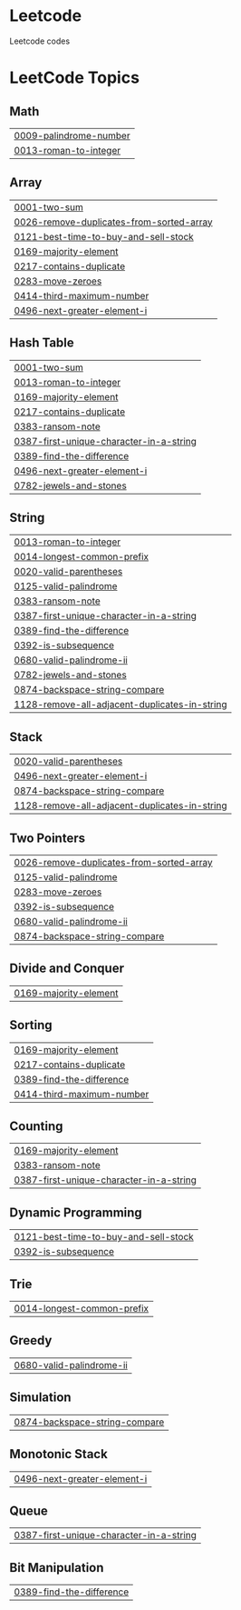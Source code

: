 # Leetcode
Leetcode codes

<!---LeetCode Topics Start-->
# LeetCode Topics
## Math
|  |
| ------- |
| [0009-palindrome-number](https://github.com/mahima2601/Leetcode/tree/master/0009-palindrome-number) |
| [0013-roman-to-integer](https://github.com/mahima2601/Leetcode/tree/master/0013-roman-to-integer) |
## Array
|  |
| ------- |
| [0001-two-sum](https://github.com/mahima2601/Leetcode/tree/master/0001-two-sum) |
| [0026-remove-duplicates-from-sorted-array](https://github.com/mahima2601/Leetcode/tree/master/0026-remove-duplicates-from-sorted-array) |
| [0121-best-time-to-buy-and-sell-stock](https://github.com/mahima2601/Leetcode/tree/master/0121-best-time-to-buy-and-sell-stock) |
| [0169-majority-element](https://github.com/mahima2601/Leetcode/tree/master/0169-majority-element) |
| [0217-contains-duplicate](https://github.com/mahima2601/Leetcode/tree/master/0217-contains-duplicate) |
| [0283-move-zeroes](https://github.com/mahima2601/Leetcode/tree/master/0283-move-zeroes) |
| [0414-third-maximum-number](https://github.com/mahima2601/Leetcode/tree/master/0414-third-maximum-number) |
| [0496-next-greater-element-i](https://github.com/mahima2601/Leetcode/tree/master/0496-next-greater-element-i) |
## Hash Table
|  |
| ------- |
| [0001-two-sum](https://github.com/mahima2601/Leetcode/tree/master/0001-two-sum) |
| [0013-roman-to-integer](https://github.com/mahima2601/Leetcode/tree/master/0013-roman-to-integer) |
| [0169-majority-element](https://github.com/mahima2601/Leetcode/tree/master/0169-majority-element) |
| [0217-contains-duplicate](https://github.com/mahima2601/Leetcode/tree/master/0217-contains-duplicate) |
| [0383-ransom-note](https://github.com/mahima2601/Leetcode/tree/master/0383-ransom-note) |
| [0387-first-unique-character-in-a-string](https://github.com/mahima2601/Leetcode/tree/master/0387-first-unique-character-in-a-string) |
| [0389-find-the-difference](https://github.com/mahima2601/Leetcode/tree/master/0389-find-the-difference) |
| [0496-next-greater-element-i](https://github.com/mahima2601/Leetcode/tree/master/0496-next-greater-element-i) |
| [0782-jewels-and-stones](https://github.com/mahima2601/Leetcode/tree/master/0782-jewels-and-stones) |
## String
|  |
| ------- |
| [0013-roman-to-integer](https://github.com/mahima2601/Leetcode/tree/master/0013-roman-to-integer) |
| [0014-longest-common-prefix](https://github.com/mahima2601/Leetcode/tree/master/0014-longest-common-prefix) |
| [0020-valid-parentheses](https://github.com/mahima2601/Leetcode/tree/master/0020-valid-parentheses) |
| [0125-valid-palindrome](https://github.com/mahima2601/Leetcode/tree/master/0125-valid-palindrome) |
| [0383-ransom-note](https://github.com/mahima2601/Leetcode/tree/master/0383-ransom-note) |
| [0387-first-unique-character-in-a-string](https://github.com/mahima2601/Leetcode/tree/master/0387-first-unique-character-in-a-string) |
| [0389-find-the-difference](https://github.com/mahima2601/Leetcode/tree/master/0389-find-the-difference) |
| [0392-is-subsequence](https://github.com/mahima2601/Leetcode/tree/master/0392-is-subsequence) |
| [0680-valid-palindrome-ii](https://github.com/mahima2601/Leetcode/tree/master/0680-valid-palindrome-ii) |
| [0782-jewels-and-stones](https://github.com/mahima2601/Leetcode/tree/master/0782-jewels-and-stones) |
| [0874-backspace-string-compare](https://github.com/mahima2601/Leetcode/tree/master/0874-backspace-string-compare) |
| [1128-remove-all-adjacent-duplicates-in-string](https://github.com/mahima2601/Leetcode/tree/master/1128-remove-all-adjacent-duplicates-in-string) |
## Stack
|  |
| ------- |
| [0020-valid-parentheses](https://github.com/mahima2601/Leetcode/tree/master/0020-valid-parentheses) |
| [0496-next-greater-element-i](https://github.com/mahima2601/Leetcode/tree/master/0496-next-greater-element-i) |
| [0874-backspace-string-compare](https://github.com/mahima2601/Leetcode/tree/master/0874-backspace-string-compare) |
| [1128-remove-all-adjacent-duplicates-in-string](https://github.com/mahima2601/Leetcode/tree/master/1128-remove-all-adjacent-duplicates-in-string) |
## Two Pointers
|  |
| ------- |
| [0026-remove-duplicates-from-sorted-array](https://github.com/mahima2601/Leetcode/tree/master/0026-remove-duplicates-from-sorted-array) |
| [0125-valid-palindrome](https://github.com/mahima2601/Leetcode/tree/master/0125-valid-palindrome) |
| [0283-move-zeroes](https://github.com/mahima2601/Leetcode/tree/master/0283-move-zeroes) |
| [0392-is-subsequence](https://github.com/mahima2601/Leetcode/tree/master/0392-is-subsequence) |
| [0680-valid-palindrome-ii](https://github.com/mahima2601/Leetcode/tree/master/0680-valid-palindrome-ii) |
| [0874-backspace-string-compare](https://github.com/mahima2601/Leetcode/tree/master/0874-backspace-string-compare) |
## Divide and Conquer
|  |
| ------- |
| [0169-majority-element](https://github.com/mahima2601/Leetcode/tree/master/0169-majority-element) |
## Sorting
|  |
| ------- |
| [0169-majority-element](https://github.com/mahima2601/Leetcode/tree/master/0169-majority-element) |
| [0217-contains-duplicate](https://github.com/mahima2601/Leetcode/tree/master/0217-contains-duplicate) |
| [0389-find-the-difference](https://github.com/mahima2601/Leetcode/tree/master/0389-find-the-difference) |
| [0414-third-maximum-number](https://github.com/mahima2601/Leetcode/tree/master/0414-third-maximum-number) |
## Counting
|  |
| ------- |
| [0169-majority-element](https://github.com/mahima2601/Leetcode/tree/master/0169-majority-element) |
| [0383-ransom-note](https://github.com/mahima2601/Leetcode/tree/master/0383-ransom-note) |
| [0387-first-unique-character-in-a-string](https://github.com/mahima2601/Leetcode/tree/master/0387-first-unique-character-in-a-string) |
## Dynamic Programming
|  |
| ------- |
| [0121-best-time-to-buy-and-sell-stock](https://github.com/mahima2601/Leetcode/tree/master/0121-best-time-to-buy-and-sell-stock) |
| [0392-is-subsequence](https://github.com/mahima2601/Leetcode/tree/master/0392-is-subsequence) |
## Trie
|  |
| ------- |
| [0014-longest-common-prefix](https://github.com/mahima2601/Leetcode/tree/master/0014-longest-common-prefix) |
## Greedy
|  |
| ------- |
| [0680-valid-palindrome-ii](https://github.com/mahima2601/Leetcode/tree/master/0680-valid-palindrome-ii) |
## Simulation
|  |
| ------- |
| [0874-backspace-string-compare](https://github.com/mahima2601/Leetcode/tree/master/0874-backspace-string-compare) |
## Monotonic Stack
|  |
| ------- |
| [0496-next-greater-element-i](https://github.com/mahima2601/Leetcode/tree/master/0496-next-greater-element-i) |
## Queue
|  |
| ------- |
| [0387-first-unique-character-in-a-string](https://github.com/mahima2601/Leetcode/tree/master/0387-first-unique-character-in-a-string) |
## Bit Manipulation
|  |
| ------- |
| [0389-find-the-difference](https://github.com/mahima2601/Leetcode/tree/master/0389-find-the-difference) |
<!---LeetCode Topics End-->